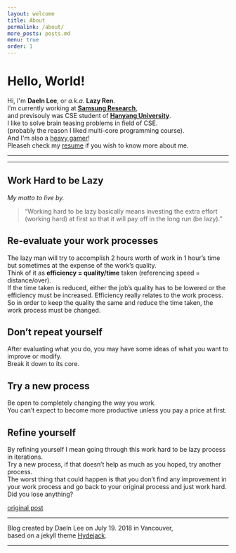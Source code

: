 ```yaml
---
layout: welcome
title: About
permalink: /about/
more_posts: posts.md
menu: true
order: 1
---
```


# Hello, World!

Hi, I'm **DaeIn Lee**, or *a.k.a.* **Lazy Ren**.<br>
I'm currently working at **[Samsung Research](https://research.samsung.com/)**,<br>
and previsouly was CSE student of **[Hanyang University](https://www.hanyang.ac.kr/)**.<br>
I like to solve brain teasing problems in field of CSE.<br>
(probably the reason I liked multi-core programming course).<br>
And I'm also a [heavy gamer](https://steamcommunity.com/id/lazyren)!<br>
Pleaseh check my [resume](/resume) if you wish to know more about me.

***

<!--posts-->

***

## Work Hard to be Lazy

_My motto to live by._

> “Working hard to be lazy basically means investing the extra effort (working hard) at first so that it will pay off in the long run (be lazy).”

## Re-evaluate your work processes

The lazy man will try to accomplish 2 hours worth of work in 1 hour’s time but sometimes at the expense of the work’s quality.<br>
Think of it as **efficiency = quality/time** taken (referencing speed = distance/over).<br>
If the time taken is reduced, either the job’s quality has to be lowered or the efficiency must be increased. Efficiency really relates to the work process.<br>
So in order to keep the quality the same and reduce the time taken, the work process must be changed.

## Don’t repeat yourself

After evaluating what you do, you may have some ideas of what you want to improve or modify.<br>
Break it down to its core.

## Try a new process

Be open to completely changing the way you work.<br>
You can’t expect to become more productive unless you pay a price at first.

## Refine yourself

By refining yourself I mean going through this work hard to be lazy process in iterations.<br>
Try a new process, if that doesn’t help as much as you hoped, try another process.<br>
The worst thing that could happen is that you don’t find any improvement in your work process and go back to your original process and just work hard.<br>
Did you lose anything?

[original post](http://blog.vivekmahbubani.com/2007/03/work-hard-to-be-lazy.html)<br>

***

Blog created by DaeIn Lee on July 19. 2018 in Vancouver,<br>
based on a jekyll theme [Hydejack](https://hydejack.com).

***

<!--author-->
